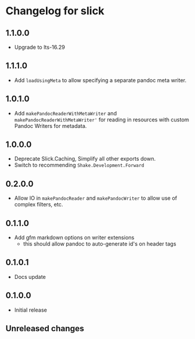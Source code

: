 # Changelog for slick

## 1.1.0.0
- Upgrade to lts-16.29

## 1.1.1.0
- Add `loadUsingMeta` to allow specifying a separate pandoc meta writer.

## 1.0.1.0
- Add `makePandocReaderWithMetaWriter` and `makePandocReaderWithMetaWriter'` for reading in resources with custom Pandoc Writers for metadata.

## 1.0.0.0
- Deprecate Slick.Caching, Simplify all other exports down.
- Switch to recommending `Shake.Development.Forward`

## 0.2.0.0
- Allow IO in `makePandocReader` and `makePandocWriter` to allow use of complex filters, etc.

## 0.1.1.0
- Add gfm markdown options on writer extensions
    - this should allow pandoc to auto-generate id's on header tags

## 0.1.0.1
- Docs update

## 0.1.0.0
- Initial release

## Unreleased changes
